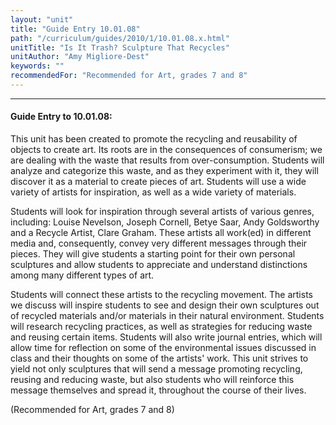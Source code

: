 ```yaml
---
layout: "unit"
title: "Guide Entry 10.01.08"
path: "/curriculum/guides/2010/1/10.01.08.x.html"
unitTitle: "Is It Trash? Sculpture That Recycles"
unitAuthor: "Amy Migliore-Dest"
keywords: ""
recommendedFor: "Recommended for Art, grades 7 and 8"
---
```

<body>
<hr/>
 <h4>
  Guide Entry to 10.01.08:
 </h4>
 <p>
  This unit has been created to promote the recycling and reusability of objects to create art. Its roots are in the consequences of consumerism; we are dealing with the waste that results from over-consumption. Students will analyze and categorize this waste, and as they experiment with it, they will discover it as a material to create pieces of art. Students will use a wide variety of artists for inspiration, as well as a wide variety of materials.
 </p>
<p>
  Students will look for inspiration through several artists of various genres, including: Louise Nevelson, Joseph Cornell, Betye Saar, Andy Goldsworthy and a Recycle Artist, Clare Graham. These artists all work(ed) in different media and, consequently, convey very different messages through their pieces. They will give students a starting point for their own personal sculptures and allow students to appreciate and understand distinctions among many different types of art.
 </p>
<p>
  Students will connect these artists to the recycling movement. The artists we discuss will inspire students to see and design their own sculptures out of recycled materials and/or materials in their natural environment. Students will research recycling practices, as well as strategies for reducing waste and reusing certain items. Students will also write journal entries, which will allow time for reflection on some of the environmental issues discussed in class and their thoughts on some of the artists' work. This unit strives to yield not only sculptures that will send a message promoting recycling, reusing and reducing waste, but also students who will reinforce this message themselves and spread it, throughout the course of their lives.
 </p>
<p>
  (Recommended for Art, grades 7 and 8)
 </p>


</body>